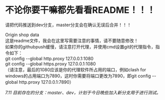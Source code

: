 # 不论你要干嘛都先看看README！！！  
请把代码推送到dev分支，master分支会在确认无误后合并！！！  

Origin shop data  
这是readme文件，我会在这里写需要注意的事情，请不要随意修改！  
如果你的githubpush缓慢，请注意打开代理，并使用cmd设置git的代理指令，指令如下：  
git config --global http.proxy 127.0.0.1:1080  
git config --global https.proxy 127.0.0.1:1080  
（请注意，最后的1080应该是你的代理软件所占用的端口，例如clash for windows的占用端口为7890，这时你需要将端口更改为7890，即git config --global http.proxy 127.0.0.1:7890）  
  
*7.11 目前存在的分支：master、dev，计划于今日晚些加入新分支用于进行测试。*
